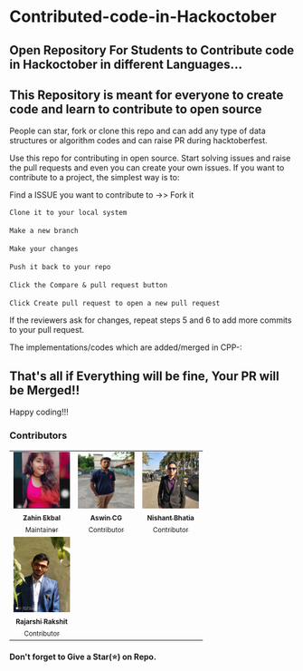 # Contributed-code-in-Hackoctober
## Open Repository For Students to Contribute code in Hackoctober in different Languages...

## This Repository is meant for everyone to create code and learn to contribute to open source

People can star, fork or clone this repo and can add any type of data structures or algorithm codes and can raise PR during hacktoberfest.

Use this repo for contributing in open source.
Start solving issues and raise the pull requests and even you can create your own issues.
If you want to contribute to a project, the simplest way is to:

Find a ISSUE you want to contribute to ->> Fork it

    Clone it to your local system

    Make a new branch

    Make your changes

    Push it back to your repo

    Click the Compare & pull request button

    Click Create pull request to open a new pull request

If the reviewers ask for changes, repeat steps 5 and 6 to add more commits to your pull request.

The implementations/codes which are added/merged in CPP-:


## That's all if Everything will be fine, Your PR will be Merged!!

Happy coding!!!

### Contributors
<!-- Don't Change under this line-->
<!-- Contributors:List-->
<table>
    <tr>       
      <td align="center"><a href="https://github.com/zahinekbal"><img src="img/zahinekbal.jpg" width="100px;" alt="Zahin Ekbal"/><br /><sub><b>Zahin Ekbal</b></br> Maintainer</sub></a></td>
     <td align="center"><a href="https://github.com/AswinCG2002"><img src="img/AswinCG2002.jpg" width="100px;" alt="Aswin CG"/><br /><sub><b>Aswin CG</b></br> Contributor</sub></a></td>
      <td align="center"><a href="https://github.com/Nishant763"><img src="img/NishantBhatia.jpeg" width="100px;" alt="Nishant Bhatia"/><br /><sub><b>Nishant Bhatia</b></br> Contributor</sub></a></td>
    </tr>
    <tr>
      <td align="center"><a href="https://github.com/prototype-raj"><img src="img/rajarshi.jpg" width="100 px" alt="Rajarshi Rakshit"/><br><sub><b>Rajarshi Rakshit</b><br> Contributor</sub>
      </td>	
    </tr>
</table>

#### Don't forget to Give a Star(⭐) on Repo.

